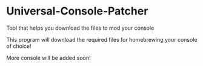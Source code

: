 # Universal-Console-Patcher
Tool that helps you download the files to mod your console

This program will download the required files for homebrewing your console of choice!

More console will be added soon!
